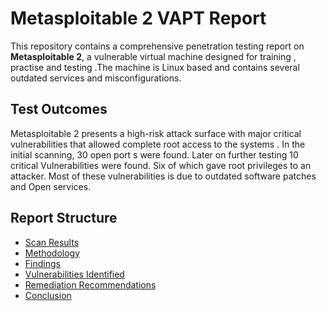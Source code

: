 # Metasploitable 2 VAPT Report

This repository contains a comprehensive penetration testing report on **Metasploitable 2**, a vulnerable virtual machine
designed for training , practise and testing .The machine is Linux based and contains several outdated services and misconfigurations.

## Test Outcomes
Metasploitable 2 presents a high-risk attack surface with major critical vulnerabilities that allowed complete root access to the  systems .
In the initial scanning, 30 open port s were found. Later on further testing 10 critical  Vulnerabilities were found. Six of which gave root privileges to an attacker. 
Most of these vulnerabilities is due to outdated software patches and Open services.


## Report Structure
- [Scan Results](01_Scan_Results.md)
- [Methodology](02_Methodology.md)
- [Findings](03_Findings.md)
- [Vulnerabilities Identified](04_Vulnerabilites.md)
- [Remediation Recommendations](05_Remediation.md)
- [Conclusion](06_Conclusion.md)
